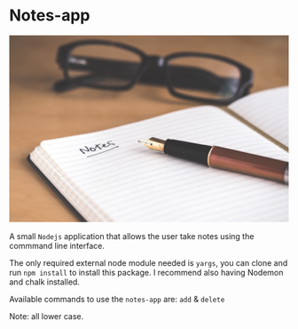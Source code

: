 # Notes-app 
![image of note and pen](note.jpg)

A small ```Nodejs``` application that allows the user take notes using the commmand line interface.

The only required external node module needed is ```yargs```, you can clone and run ```npm install``` to install this package. I recommend also having Nodemon and chalk installed.

Available commands to use the ```notes-app``` are: ```add``` & ```delete```

Note: all lower case.
